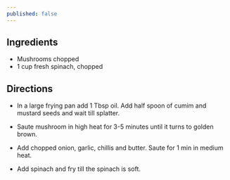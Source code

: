 ```yaml
---
published: false
---
```

## Ingredients

* Mushrooms chopped 
* 1 cup fresh spinach, chopped

## Directions

* In a large frying pan add 1 Tbsp oil. Add half spoon of cumim and mustard seeds and wait till splatter.

* Saute mushroom in high heat for 3-5 minutes until it turns to golden brown.

* Add chopped onion, garlic, chillis and butter. Saute for 1 min in medium heat.

* Add spinach and fry till the spinach is soft.
